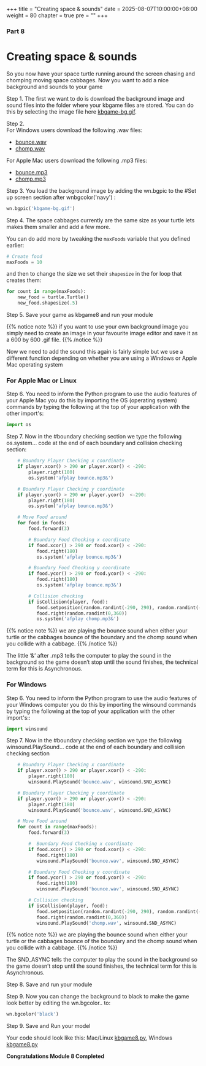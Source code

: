 +++
title = "Creating space & sounds"
date = 2025-08-07T10:00:00+08:00
weight = 80
chapter = true
pre = ""
+++


### Part 8

# Creating space & sounds

So you now have your space turtle running around the screen chasing and
 chomping moving space cabbages. Now you want to add a nice background and
 sounds to your game

Step 1.  The first we want to do is download the background image and sound
 files into the folder where your kbgame files are stored. You can do this by
 selecting the image file here [kbgame-bg.gif](/python_game/src/kbgame-bg.gif).

Step 2.  
For Windows users download the following .wav files:

* [bounce.wav](/python_game/src/bounce.wav)
* [chomp.wav](/python_game/src/chomp.wav)

For Apple Mac users download the following .mp3 files:

* [bounce.mp3](/python_game/src/bounce.mp3)
* [chomp.mp3](/python_game/src/chomp.mp3)

Step 3.  You load the background image by adding the wn.bgpic to the \#Set up
 screen section after wnbgcolor\('navy'\) :

```python
wn.bgpic('kbgame-bg.gif')
```

Step 4.  The space cabbages currently are the same size as your turtle lets
 makes them smaller and add a few more. 
 
You can do add more by tweaking the `maxFoods` variable that you defined earlier: 

```python
# Create food
maxFoods = 10
```

and then to change the size we set their `shapesize` in the for loop that creates them:

```python
for count in range(maxFoods):
    new_food = turtle.Turtle()
    new_food.shapesize(.5)
```

Step 5.  Save your game as kbgame8 and run your module

{{% notice note %}}
if you want to use your own background image you simply need to create an image
 in your favourite image editor and save it as a 600 by 600 .gif file.
{{% /notice %}}

Now we need to add the sound this again is fairly simple but we use a different
 function depending on whether you are using a Windows or Apple Mac
 operating system

### For Apple Mac or Linux

Step 6.  You need to inform the Python program to use the audio features of
 your Apple Mac you do this by importing the OS \(operating system\) commands
 by typing the following at the top of your application with the other import's:

```python
import os
```

Step 7.  Now in the \#boundary checking section we type the following os.system...
 code at the end of each boundary and collision checking section:

```python
    # Boundary Player Checking x coordinate
    if player.xcor() > 290 or player.xcor() < -290:
        player.right(180)
        os.system('afplay bounce.mp3&')

    # Boundary Player Checking y coordinate
    if player.ycor() > 290 or player.ycor()  <-290:
        player.right(180)
        os.system('afplay bounce.mp3&')

    # Move Food around
    for food in foods:
        food.forward(3)

        # Boundary Food Checking x coordinate
        if food.xcor() > 290 or food.xcor() < -290:
           food.right(180)
           os.system('afplay bounce.mp3&')

        # Boundary Food Checking y coordinate
        if food.ycor() > 290 or food.ycor() < -290:
           food.right(180)
           os.system('afplay bounce.mp3&')

        # Collision checking
        if isCollision(player, food):
           food.setposition(random.randint(-290, 290), random.randint(-290, 290))
           food.right(random.randint(0,360))
           os.system('afplay chomp.mp3&')
```

{{% notice note %}}
we are playing the bounce sound when either your turtle or the cabbages bounce
 of the boundary and the chomp sound when you collide with a cabbage.
{{% /notice %}}

The little ‘&’ after .mp3 tells the computer to play the sound in the
 background so the game doesn’t stop until the sound finishes, the technical
 term for this is Asynchronous.

### For Windows

Step 6.  You need to inform the Python program to use the audio features of
 your Windows computer you do this by importing the winsound commands by typing
 the following at the top of your application with the other import's::

```python
import winsound
```

Step 7.  Now in the \#boundary checking section we type the following
 winsound.PlaySound... code at the end of each boundary and collision
 checking section

```python
    # Boundary Player Checking x coordinate
    if player.xcor() > 290 or player.xcor() < -290:
        player.right(180)
        winsound.PlaySound('bounce.wav', winsound.SND_ASYNC)

    # Boundary Player Checking y coordinate
    if player.ycor() > 290 or player.ycor() < -290:
        player.right(180)
        winsound.PlaySound('bounce.wav', winsound.SND_ASYNC)

    # Move Food around
    for count in range(maxFoods):
        food.forward(3)

        #  Boundary Food Checking x coordinate
        if food.xcor() > 290 or food.xcor() < -290:
           food.right(180)
           winsound.PlaySound('bounce.wav', winsound.SND_ASYNC)

        # Boundary Food Checking y coordinate
        if food.ycor() > 290 or food.ycor() < -290:
           food.right(180)
           winsound.PlaySound('bounce.wav', winsound.SND_ASYNC)

        # Collision checking
        if isCollision(player, food):
           food.setposition(random.randint(-290, 290), random.randint(-290, 290))
           food.right(random.randint(0,360))
           winsound.PlaySound('chomp.wav', winsound.SND_ASYNC)
```

{{% notice note %}}
we are playing the bounce sound when either your turtle or the cabbages bounce
 of the boundary and the chomp sound when you collide with a cabbage.
{{% /notice %}}
 
The SND\_ASYNC tells the computer to play the sound in the background so the
 game doesn’t stop until the sound finishes, the technical term for this is
 Asynchronous.

Step 8.  Save and run your module

Step 9.  Now you can change the background to black to make the game look
 better by editing the wn.bgcolor.. to:

```python
wn.bgcolor('black')
```

Step 9.  Save and Run your model

Your code should look like this: Mac/Linux [kbgame8.py](/python_game/src/kbgame8.py), Windows [kbgame8.py](/python_game/src/kbgame8_win.py)

**Congratulations Module 8 Completed**
